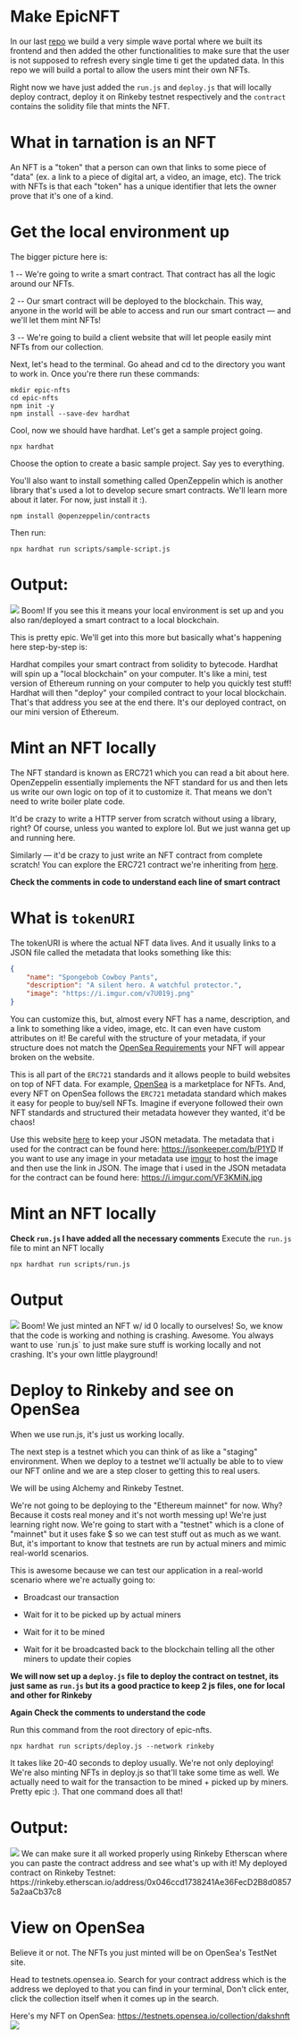 # Make EpicNFT
In our last [repo](https://github.com/dakshp07/react-wave-portal) we build a very simple wave portal where we built its frontend and then added the other functionalities to make sure that the user is not supposed to refresh every single time ti get the updated data. In this repo we will build a portal to allow the users mint their own NFTs.

Right now we have just added the `run.js` and `deploy.js` that will locally deploy contract, deploy it on Rinkeby testnet respectively and the `contract` contains the solidity file that mints the NFT.

# What in tarnation is an NFT
An NFT is a "token" that a person can own that links to some piece of "data" (ex. a link to a piece of digital art, a video, an image, etc). The trick with NFTs is that each "token" has a unique identifier that lets the owner prove that it's one of a kind.

# Get the local environment up
The bigger picture here is:

1 -- We're going to write a smart contract. That contract has all the logic around our NFTs.

2 -- Our smart contract will be deployed to the blockchain. This way, anyone in the world will be able to access and run our smart contract — and we'll let them mint NFTs!

3 -- We're going to build a client website that will let people easily mint NFTs from our collection.

Next, let's head to the terminal. Go ahead and cd to the directory you want to work in. Once you're there run these commands:

```shell
mkdir epic-nfts
cd epic-nfts
npm init -y
npm install --save-dev hardhat
```

Cool, now we should have hardhat. Let's get a sample project going.

```shell
npx hardhat
```
Choose the option to create a basic sample project. Say yes to everything.

You'll also want to install something called OpenZeppelin which is another library that's used a lot to develop secure smart contracts. We'll learn more about it later. For now, just install it :).
```shell
npm install @openzeppelin/contracts
```
Then run:
```shell
npx hardhat run scripts/sample-script.js
```

# Output:
<img src="https://i.imgur.com/LIYT9tf.png">
Boom! If you see this it means your local environment is set up and you also ran/deployed a smart contract to a local blockchain.

This is pretty epic. We'll get into this more but basically what's happening here step-by-step is:

Hardhat compiles your smart contract from solidity to bytecode.
Hardhat will spin up a "local blockchain" on your computer. It's like a mini, test version of Ethereum running on your computer to help you quickly test stuff!
Hardhat will then "deploy" your compiled contract to your local blockchain. That's that address you see at the end there. It's our deployed contract, on our mini version of Ethereum.


# Mint an NFT locally
The NFT standard is known as ERC721 which you can read a bit about here. OpenZeppelin essentially implements the NFT standard for us and then lets us write our own logic on top of it to customize it. That means we don't need to write boiler plate code.

It'd be crazy to write a HTTP server from scratch without using a library, right? Of course, unless you wanted to explore lol. But we just wanna get up and running here.

Similarly — it'd be crazy to just write an NFT contract from complete scratch! You can explore the ERC721 contract we're inheriting from [here](https://github.com/OpenZeppelin/openzeppelin-contracts/blob/master/contracts/token/ERC721/ERC721.sol?utm_source=buildspace.so&utm_medium=buildspace_project).

**Check the comments in code to understand each line of smart contract**

# What is `tokenURI`
The tokenURI is where the actual NFT data lives. And it usually links to a JSON file called the metadata that looks something like this:
```json
{
    "name": "Spongebob Cowboy Pants",
    "description": "A silent hero. A watchful protector.",
    "image": "https://i.imgur.com/v7U019j.png"
}
```
You can customize this, but, almost every NFT has a name, description, and a link to something like a video, image, etc. It can even have custom attributes on it! Be careful with the structure of your metadata, if your structure does not match the [OpenSea Requirements](https://docs.opensea.io/docs/metadata-standards?utm_source=buildspace.so&utm_medium=buildspace_project) your NFT will appear broken on the website.

This is all part of the `ERC721` standards and it allows people to build websites on top of NFT data. For example, [OpenSea](https://opensea.io/assets?utm_source=buildspace.so&utm_medium=buildspace_project) is a marketplace for NFTs. And, every NFT on OpenSea follows the `ERC721` metadata standard which makes it easy for people to buy/sell NFTs. Imagine if everyone followed their own NFT standards and structured their metadata however they wanted, it'd be chaos!

Use this website [here](https://jsonkeeper.com/?utm_source=buildspace.so&utm_medium=buildspace_project) to keep your JSON metadata. The metadata that i used for the contract can be found here: https://jsonkeeper.com/b/P1YD
If you want to use any image in your metadata use [imgur](https://imgur.com) to host the image and then use the link in JSON. The image that i used in the JSON metadata for the contract can be found here: https://i.imgur.com/VF3KMiN.jpg

# Mint an NFT locally
**Check `run.js` I have added all the necessary comments**
Execute the `run.js` file to mint an NFT locally
```shell
npx hardhat run scripts/run.js
```
# Output
<img src="https://i.imgur.com/EfsOs5O.png">
Boom! We just minted an NFT w/ id 0 locally to ourselves! So, we know that the code is working and nothing is crashing. Awesome. You always want to use `run.js` to just make sure stuff is working locally and not crashing. It's your own little playground!

# Deploy to Rinkeby and see on OpenSea
When we use run.js, it's just us working locally.

The next step is a testnet which you can think of as like a "staging" environment. When we deploy to a testnet we'll actually be able to to view our NFT online and we are a step closer to getting this to real users.

We will be using Alchemy and Rinkeby Testnet.

We're not going to be deploying to the "Ethereum mainnet" for now. Why? Because it costs real money and it's not worth messing up! We're just learning right now. We're going to start with a "testnet" which is a clone of "mainnet" but it uses fake $ so we can test stuff out as much as we want. But, it's important to know that testnets are run by actual miners and mimic real-world scenarios.

This is awesome because we can test our application in a real-world scenario where we're actually going to:

- Broadcast our transaction

- Wait for it to be picked up by actual miners

- Wait for it to be mined

- Wait for it be broadcasted back to the blockchain telling all the other miners to update their copies

**We will now set up a `deploy.js` file to deploy the contract on testnet, its just same as `run.js` but its a good practice to keep 2 js files, one for local and other for Rinkeby**

**Again Check the comments to understand the code**

Run this command from the root directory of epic-nfts.
```shell
npx hardhat run scripts/deploy.js --network rinkeby
```
It takes like 20-40 seconds to deploy usually. We're not only deploying! We're also minting NFTs in deploy.js so that'll take some time as well. We actually need to wait for the transaction to be mined + picked up by miners. Pretty epic :). That one command does all that!

# Output:
<img src="https://i.imgur.com/STSwv5f.png">
We can make sure it all worked properly using Rinkeby Etherscan where you can paste the contract address and see what's up with it!
My deployed contract on Rinkeby Testnet: 
https://rinkeby.etherscan.io/address/0x046ccd1738241Ae36FecD2B8d08575a2aaCb37c8

# View on OpenSea
Believe it or not. The NFTs you just minted will be on OpenSea's TestNet site.

Head to testnets.opensea.io. Search for your contract address which is the address we deployed to that you can find in your terminal, Don't click enter, click the collection itself when it comes up in the search.

Here's my NFT on OpenSea: https://testnets.opensea.io/collection/dakshnft
<img src="https://i.imgur.com/fpo2Dwh.png">